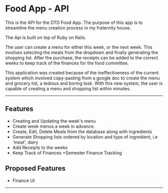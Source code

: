 # Food App - API

This is the API for the DTD Food App. The purpose of this app is to streamline
the menu creation process in my fraternity house.

The Api is built on top of Ruby on Rails.

The user can create a menu for either this week, or the next week. This involves selecting the meals
from the dropdown and finally generating the shopping list. After the purchase, the receipts can be added to
the correct weeks to keep track of the finances for the food committee.

This application was created because of the ineffectiveness of the current system which involved copy-pasting
from a google doc to create the menu and grocery list, a tedious and boring task. With this new system, the user is
capable of creating a menu and shopping list within minutes.

***

## Features
+ Creating and Updating the week's menu
+ Create week menus a week in advance.
+ Create, Edit, Delete Meals from the database along with ingredients
+ Generate Shopping lists ordered by location and type of ingredient, i.e 'meat', dairy
+ Add Receipts to the weeks
+ Keep Track of Finances
+Semester Finance Tracking

## Proposed Features
+ Finance UI

***
